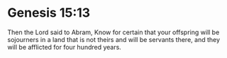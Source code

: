 # Genesis 15:13

Then the Lord said to Abram, Know for certain that your offspring will be sojourners in a land that is not theirs and will be servants there, and they will be afflicted for four hundred years.
